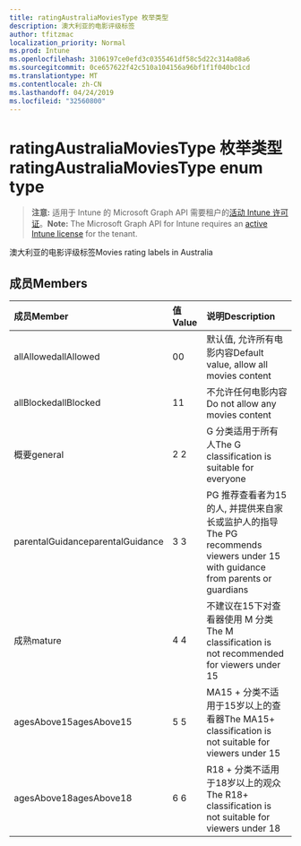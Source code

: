```yaml
---
title: ratingAustraliaMoviesType 枚举类型
description: 澳大利亚的电影评级标签
author: tfitzmac
localization_priority: Normal
ms.prod: Intune
ms.openlocfilehash: 3106197ce0efd3c0355461df58c5d22c314a08a6
ms.sourcegitcommit: 0ce657622f42c510a104156a96bf1f1f040bc1cd
ms.translationtype: MT
ms.contentlocale: zh-CN
ms.lasthandoff: 04/24/2019
ms.locfileid: "32560800"
---
```

# <a name="ratingaustraliamoviestype-enum-type"></a><span data-ttu-id="7d39e-103">ratingAustraliaMoviesType 枚举类型</span><span class="sxs-lookup"><span data-stu-id="7d39e-103">ratingAustraliaMoviesType enum type</span></span>

> <span data-ttu-id="7d39e-104">**注意:** 适用于 Intune 的 Microsoft Graph API 需要租户的[活动 Intune 许可证](https://go.microsoft.com/fwlink/?linkid=839381)。</span><span class="sxs-lookup"><span data-stu-id="7d39e-104">**Note:** The Microsoft Graph API for Intune requires an [active Intune license](https://go.microsoft.com/fwlink/?linkid=839381) for the tenant.</span></span>

<span data-ttu-id="7d39e-105">澳大利亚的电影评级标签</span><span class="sxs-lookup"><span data-stu-id="7d39e-105">Movies rating labels in Australia</span></span>

## <a name="members"></a><span data-ttu-id="7d39e-106">成员</span><span class="sxs-lookup"><span data-stu-id="7d39e-106">Members</span></span>
|<span data-ttu-id="7d39e-107">成员</span><span class="sxs-lookup"><span data-stu-id="7d39e-107">Member</span></span>|<span data-ttu-id="7d39e-108">值</span><span class="sxs-lookup"><span data-stu-id="7d39e-108">Value</span></span>|<span data-ttu-id="7d39e-109">说明</span><span class="sxs-lookup"><span data-stu-id="7d39e-109">Description</span></span>|
|:---|:---|:---|
|<span data-ttu-id="7d39e-110">allAllowed</span><span class="sxs-lookup"><span data-stu-id="7d39e-110">allAllowed</span></span>|<span data-ttu-id="7d39e-111">0</span><span class="sxs-lookup"><span data-stu-id="7d39e-111">0</span></span>|<span data-ttu-id="7d39e-112">默认值, 允许所有电影内容</span><span class="sxs-lookup"><span data-stu-id="7d39e-112">Default value, allow all movies content</span></span>|
|<span data-ttu-id="7d39e-113">allBlocked</span><span class="sxs-lookup"><span data-stu-id="7d39e-113">allBlocked</span></span>|<span data-ttu-id="7d39e-114">1</span><span class="sxs-lookup"><span data-stu-id="7d39e-114">1</span></span>|<span data-ttu-id="7d39e-115">不允许任何电影内容</span><span class="sxs-lookup"><span data-stu-id="7d39e-115">Do not allow any movies content</span></span>|
|<span data-ttu-id="7d39e-116">概要</span><span class="sxs-lookup"><span data-stu-id="7d39e-116">general</span></span>|<span data-ttu-id="7d39e-117">2 </span><span class="sxs-lookup"><span data-stu-id="7d39e-117">2</span></span>|<span data-ttu-id="7d39e-118">G 分类适用于所有人</span><span class="sxs-lookup"><span data-stu-id="7d39e-118">The G classification is suitable for everyone</span></span>|
|<span data-ttu-id="7d39e-119">parentalGuidance</span><span class="sxs-lookup"><span data-stu-id="7d39e-119">parentalGuidance</span></span>|<span data-ttu-id="7d39e-120">3 </span><span class="sxs-lookup"><span data-stu-id="7d39e-120">3</span></span>|<span data-ttu-id="7d39e-121">PG 推荐查看者为15的人, 并提供来自家长或监护人的指导</span><span class="sxs-lookup"><span data-stu-id="7d39e-121">The PG recommends viewers under 15 with guidance from parents or guardians</span></span>|
|<span data-ttu-id="7d39e-122">成熟</span><span class="sxs-lookup"><span data-stu-id="7d39e-122">mature</span></span>|<span data-ttu-id="7d39e-123">4 </span><span class="sxs-lookup"><span data-stu-id="7d39e-123">4</span></span>|<span data-ttu-id="7d39e-124">不建议在15下对查看器使用 M 分类</span><span class="sxs-lookup"><span data-stu-id="7d39e-124">The M classification is not recommended for viewers under 15</span></span>|
|<span data-ttu-id="7d39e-125">agesAbove15</span><span class="sxs-lookup"><span data-stu-id="7d39e-125">agesAbove15</span></span>|<span data-ttu-id="7d39e-126">5 </span><span class="sxs-lookup"><span data-stu-id="7d39e-126">5</span></span>|<span data-ttu-id="7d39e-127">MA15 + 分类不适用于15岁以上的查看器</span><span class="sxs-lookup"><span data-stu-id="7d39e-127">The MA15+ classification is not suitable for viewers under 15</span></span>|
|<span data-ttu-id="7d39e-128">agesAbove18</span><span class="sxs-lookup"><span data-stu-id="7d39e-128">agesAbove18</span></span>|<span data-ttu-id="7d39e-129">6 </span><span class="sxs-lookup"><span data-stu-id="7d39e-129">6</span></span>|<span data-ttu-id="7d39e-130">R18 + 分类不适用于18岁以上的观众</span><span class="sxs-lookup"><span data-stu-id="7d39e-130">The R18+ classification is not suitable for viewers under 18</span></span>|



